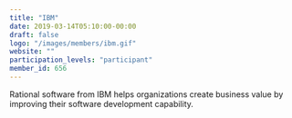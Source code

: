 ```yaml
---
title: "IBM"
date: 2019-03-14T05:10:00-00:00
draft: false
logo: "/images/members/ibm.gif"
website: ""
participation_levels: "participant"
member_id: 656
---
```


Rational software from IBM helps organizations create business value by improving their software development capability.
